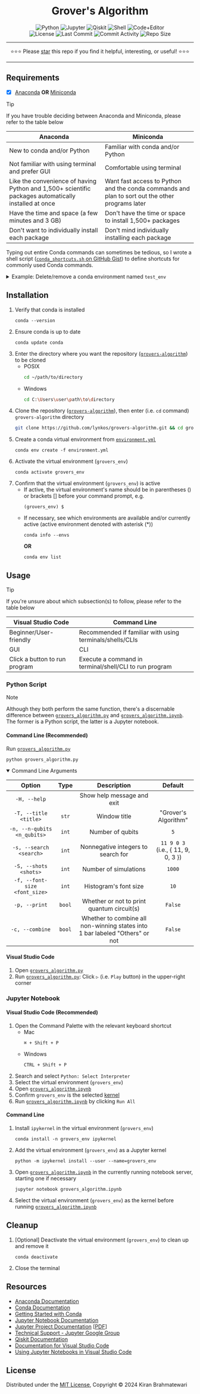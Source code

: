 <div align="center">
<h1>Grover's Algorithm</h1>
<img alt="Python" src="https://img.shields.io/static/v1?label=Language&style=flat&message=Python+3.12.2&logo=python&color=c7a228&labelColor=393939&logoColor=4f97d1">
<img alt="Jupyter" src="https://img.shields.io/static/v1?label=Packages&style=flat&message=Jupyter&logo=jupyter&color=f37626&labelColor=393939&logoColor=f37626">
<img alt="Qiskit" src="https://img.shields.io/static/v1?label=Packages&style=flat&message=Qiskit&logo=qiskit&color=6929c4&labelColor=393939&logoColor=af7afa">
<img alt="Shell" src="https://img.shields.io/static/v1?label=Shell&style=flat&message=Bash&logo=gnu+bash&color=4EAA25&labelColor=393939&logoColor=4EAA25">
<img alt="Code+Editor" src="https://img.shields.io/static/v1?label=IDE&style=flat&message=Visual+Studio+Code&logo=visual+studio+code&color=007acc&labelColor=393939&logoColor=007acc">
</div>

<div align="center">
<img alt="License" src="https://img.shields.io/github/license/lynkos/grovers-algorithm?style=flat&label=License&labelColor=393939&color=788200&link=https%3A%2F%2Fgithub.com%2Flynkos%2Fgrovers-algorithm%2Fblob%2Fmaster%2FLICENSE.md">
<img alt="Last Commit" src="https://img.shields.io/github/last-commit/lynkos/grovers-algorithm?style=flat&label=Last+Commit&labelColor=393939&color=be0000">
<img alt="Commit Activity" src="https://img.shields.io/github/commit-activity/y/lynkos/grovers-algorithm?style=flat&label=Commit+Activity&labelColor=393939&color=b30086">
<img alt="Repo Size" src="https://img.shields.io/github/repo-size/lynkos/grovers-algorithm?style=flat&label=Repo+Size&labelColor=393939&color=ff62b1">
</div>

---

<p align="center">
 ⭐️⭐️⭐️ Please <a target="_blank" href="https://github.com/lynkos/grovers-algorithm">star</a> this repo if you find it helpful, interesting, or useful! ⭐️⭐️⭐️
</p>

---

## Requirements
- [x] [Anaconda](https://docs.continuum.io/free/anaconda/install) **OR** [Miniconda](https://docs.conda.io/projects/miniconda/en/latest)

> [!TIP]
> If you have trouble deciding between Anaconda and Miniconda, please refer to the table below
> <table>
>  <thead>
>   <tr>
>    <th><center>Anaconda</center></th>
>    <th><center>Miniconda</center></th>
>   </tr>
>  </thead>
>  <tbody>
>   <tr>
>    <td>New to conda and/or Python</td>
>    <td>Familiar with conda and/or Python</td>
>   </tr>
>   <tr>
>    <td>Not familiar with using terminal and prefer GUI</td>
>    <td>Comfortable using terminal</td>
>   </tr>
>   <tr>
>    <td>Like the convenience of having Python and 1,500+ scientific packages automatically installed at once</td>
>    <td>Want fast access to Python and the conda commands and plan to sort out the other programs later</td>
>   </tr>
>   <tr>
>    <td>Have the time and space (a few minutes and 3 GB)</td>
>    <td>Don't have the time or space to install 1,500+ packages</td>
>   </tr>
>   <tr>
>    <td>Don't want to individually install each package</td>
>    <td>Don't mind individually installing each package</td>
>   </tr>
>  </tbody>
> </table>
>
> Typing out entire Conda commands can sometimes be tedious, so I wrote a shell script ([`conda_shortcuts.sh` on GitHub Gist](https://gist.github.com/lynkos/7a4ce7f9e38bb56174360648461a3dc8)) to define shortcuts for commonly used Conda commands.
> <details>
>   <summary>Example: Delete/remove a conda environment named <code>test_env</code></summary>
>
> * Shortcut command
>     ```
>     rmenv test_env
>     ```
> * Manually typing out the entire command
>     ```sh
>     conda env remove -n test_env && rm -rf $(conda info --base)/envs/test_env
>     ```
>
> The shortcut has 80.8% less characters!
> </details>

## Installation
<!-- TODO Change `grovers_env` to `grovenv` here and in `environment.yml` -->
1. Verify that conda is installed
   ```
   conda --version
   ```
2. Ensure conda is up to date
   ```
   conda update conda
   ```
3. Enter the directory where you want the repository ([`grovers-algorithm`](https://github.com/lynkos/grovers-algorithm)) to be cloned
     * POSIX
       ```sh
       cd ~/path/to/directory
       ```
     * Windows
       ```sh
       cd C:\Users\user\path\to\directory
       ```
4. Clone the repository ([`grovers-algorithm`](https://github.com/lynkos/grovers-algorithm)), then enter (i.e. `cd` command) `grovers-algorithm` directory
   ```sh
   git clone https://github.com/lynkos/grovers-algorithm.git && cd grovers-algorithm
   ```
5. Create a conda virtual environment from [`environment.yml`](environment.yml)
   ```
   conda env create -f environment.yml
   ```
6. Activate the virtual environment (`grovers_env`)
   ```
   conda activate grovers_env
   ```
7. Confirm that the virtual environment (`grovers_env`) is active
     * If active, the virtual environment's name should be in parentheses () or brackets [] before your command prompt, e.g.
       ```
       (grovers_env) $
       ```
     * If necessary, see which environments are available and/or currently active (active environment denoted with asterisk (*))
       ```
       conda info --envs
       ```
       **OR**
       ```
       conda env list
       ```

## Usage
> [!TIP]
> If you're unsure about which subsection(s) to follow, please refer to the table below
> <table>
>  <thead>
>   <tr>
>    <th><center>Visual Studio Code</center></th>
>    <th><center>Command Line</center></th>
>   </tr>
>  </thead>
>  <tbody>
>   <tr>
>    <td>Beginner/User-friendly</td>
>    <td>Recommended if familiar with using terminals/shells/CLIs</td>
>   </tr>
>   <tr>
>    <td>GUI</td>
>    <td>CLI</td>
>   </tr>
>   <tr>
>    <td>Click a button to run program</td>
>    <td>Execute a command in terminal/shell/CLI to run program</td>
>   </tr>
>  </tbody>
> </table>

### Python Script
> [!NOTE]
> Although they both perform the same function, there's a discernable difference between [`grovers_algorithm.py`](grovers_algorithm.py) and [`grovers_algorithm.ipynb`](grovers_algorithm.ipynb). The former is a Python script, the latter is a Jupyter notebook.

#### Command Line (Recommended)
Run [`grovers_algorithm.py`](grovers_algorithm.py)
```sh
python grovers_algorithm.py
```

<details open>
   <summary>Command Line Arguments</summary>
   <table align="center" style="width: 100%; text-align: center; display: block; max-width: -moz-fit-content; max-width: fit-content; overflow-x: auto;">
       <thead>
       <tr>
           <th align="center">Option</th>
           <th align="center">Type</th>
           <th align="center">Description</th>
           <th align="center">Default</th>
       </tr>
       </thead>
       <tbody>
       <tr>
           <td align="center" style="white-space: nowrap;"><code>-H, --help</code></td>
           <td align="center"></td>
           <td align="center">Show help message and exit</td>
           <td align="center"></td>
       </tr>
       <tr>
           <td align="center" style="white-space: nowrap;"><code>-T, --title &lt;title&gt;</code></td>
           <td align="center"><code>str</code></td>
           <td align="center">Window title</td>
           <td align="center">"Grover's Algorithm"</td>
       </tr>
       <tr>
           <td id="modpath" align="center" style="white-space: nowrap;"><code>-n, --n-qubits &lt;n_qubits&gt;</code></td>
           <td align="center"><code>int</code></td>
           <td align="center">Number of qubits</td>
           <td align="center"><code>5</code></td>
       </tr>
       <tr>
           <td align="center" style="white-space: nowrap;"><code>-s, --search &lt;search&gt;</code></td>
           <td align="center"><code>int</code></td>
           <td align="center">Nonnegative integers to search for</td>
           <td align="center"><code>11 9 0 3</code><br>(i.e., { 11, 9, 0, 3 })</td>
       </tr>
       <tr>
           <td align="center" style="white-space: nowrap;"><code>-S, --shots &lt;shots&gt;</code></td>
           <td align="center"><code>int</code></td>
           <td align="center">Number of simulations</td>
           <td align="center"><code>1000</code></td>
       </tr>
       <tr>
           <td align="center" style="white-space: nowrap;"><code>-f, --font-size &lt;font_size&gt;</code></td>
           <td align="center"><code>int</code></td>
           <td align="center">Histogram's font size</td>
           <td align="center"><code>10</code></td>
       </tr>
       <tr>
           <td align="center" style="white-space: nowrap;"><code>-p, --print</code></td>
           <td align="center"><code>bool</code></td>
           <td align="center">Whether or not to print quantum circuit(s)</td>
           <td align="center"><code>False</code></td>
       </tr>
       <tr>
           <td align="center" style="white-space: nowrap;"><code>-c, --combine</code></td>
           <td align="center"><code>bool</code></td>
           <td align="center">Whether to combine all non-winning states into 1 bar labeled "Others" or not</td>
           <td align="center"><code>False</code></td>
       </tr>
       </tbody>
   </table>
</details>

#### Visual Studio Code
1. Open [`grovers_algorithm.py`](grovers_algorithm.py)
2. Run [`grovers_algorithm.py`](grovers_algorithm.py): Click `▷` (i.e. `Play` button) in the upper-right corner

### Jupyter Notebook
#### Visual Studio Code (Recommended)
1. Open the Command Palette with the relevant keyboard shortcut
    * Mac
      ```
      ⌘ + Shift + P
      ```
    * Windows
      ```
      CTRL + Shift + P
      ```
2. Search and select `Python: Select Interpreter`
3. Select the virtual environment (`grovers_env`)
4. Open [`grovers_algorithm.ipynb`](grovers_algorithm.ipynb)
5. Confirm `grovers_env` is the selected [kernel](https://docs.jupyter.org/en/latest/install/kernels.html)
6. Run [`grovers_algorithm.ipynb`](grovers_algorithm.ipynb) by clicking `Run All`

#### Command Line
1. Install `ipykernel` in the virtual environment (`grovers_env`)
   ```
   conda install -n grovers_env ipykernel
   ```
2. Add the virtual environment (`grovers_env`) as a Jupyter kernel
   ```
   python -m ipykernel install --user --name=grovers_env
   ```
3. Open [`grovers_algorithm.ipynb`](grovers_algorithm.ipynb) in the currently running notebook server, starting one if necessary
   ```
   jupyter notebook grovers_algorithm.ipynb
   ```
4. Select the virtual environment (`grovers_env`) as the kernel before running [`grovers_algorithm.ipynb`](grovers_algorithm.ipynb)

## Cleanup
1. [Optional] Deactivate the virtual environment (`grovers_env`) to clean up and remove it
   ```
   conda deactivate
   ```
2. Close the terminal

## Resources
* [Anaconda Documentation](https://docs.anaconda.com)
* [Conda Documentation](https://docs.conda.io/en/latest)
* [Getting Started with Conda](https://conda.io/projects/conda/en/latest/user-guide/getting-started.html)
* [Jupyter Notebook Documentation](https://jupyter-notebook.readthedocs.io/en/latest)
* [Jupyter Project Documentation](https://docs.jupyter.org/en/latest/index.html) [[PDF](https://buildmedia.readthedocs.org/media/pdf/jupyter/latest/jupyter.pdf)]
* [Technical Support - Jupyter Google Group](https://discourse.jupyter.org)
* [Qiskit Documentation](https://qiskit.org/documentation/index.html)
* [Documentation for Visual Studio Code](https://code.visualstudio.com/docs)
* [Using Jupyter Notebooks in Visual Studio Code](https://code.visualstudio.com/docs/datascience/jupyter-notebooks)

## License
Distributed under the [MIT License](LICENSE.md), Copyright © 2024 Kiran Brahmatewari
